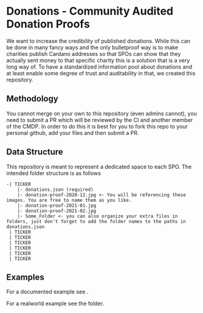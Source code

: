 # Donations - Community Audited Donation Proofs

We want to increase the credibility of published donations. While this can be done in many fancy ways and the only bulletproof way is to make charities publish Cardano addresses so that SPOs can show that they actually sent money to that specific charity this is a solution that is a very long way of. To have a standardized information pool about donations and at least enable some degree of trust and auditability in that, we created this repository.

## Methodology

You cannot merge on your own to this repository (even admins cannot), you need to submit a PR which will be reviewed by the CI and another member of the CMDP. In order to do this it is best for you to fork this repo to your personal github, add your files and then submit a PR.

## Data Structure

This repository is meant to represent a dedicated space to each SPO. The intended folder structure is as follows

```
-| TICKER
    |- donations.json (required)
    |- donation-proof-2020-12.jpg <- You will be referencing these images. You are free to name them as you like.
    |- donation-proof-2021-01.jpg
    |- donation-proof-2021-02.jpg
    |- Some_Folder <- you can also organize your extra files in folders, just don't forget to add the folder names to the paths in donations.json
 | TICKER
 | TICKER
 | TICKER
 | TICKER
 | TICKER
 | TICKER
```

## Examples

For a documented example see [](example.donations.yml).

For a realworld example see the [](SPEC) folder.

